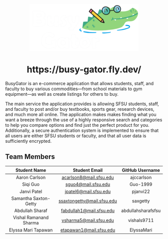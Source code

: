 <p align="center">
  <img src="application/backend/build/BusyGatorLogo.png?raw=true" alt="Busy Gator Logo" class="center" width="350">
</p>

<h1 align="center" >
  <b>https://busy-gator.fly.dev/</b>
</h1>

BusyGator is an e-commerce application that allows students, staff, and faculty to buy various commodities—from school materials to
gym equipment—as well as create listings for others to buy. 

The main service the application provides is allowing SFSU students, staff, and faculty to post and/or buy textbooks, sports gear, research devices, and much
more all online. The application makes makes finding what you want a breeze through the use of a highly responsive search and categories to help you compare options and find just the perfect product for you. Additionally, a secure authentication system is implemented to ensure that all users are either SFSU students or faculty, and that all user data is sufficiently encrypted.

## Team Members
| Student Name | Student Email | GitHub Username |
|    :---:     |     :---:     |     :---:       |
| Aaron Carlson      | acarlson8@mail.sfsu.edu               | ajccarlson                 |
| Siqi Guo      | sguo4@mail.sfsu.edu              | Guo-1999                |
| Janvi Patel      |jpatel6@mail.sfsu.edu               | pjanvi22                |
| Samantha Saxton-Getty    | ssaxtongetty@mail.sfsu.edu              |saxgetty                |
| Abdullah Sharaf      |fabdullah1@mail.sfsu.edu               |abdullahsharafsfsu                 |
| Vishal Ramanand Sharma     | vsharma5@mail.sfsu.edu              |vishals9711                 |
| Elyssa Mari Tapawan      | etapawan1@mail.sfsu.edu              | ElyssaMari                |
